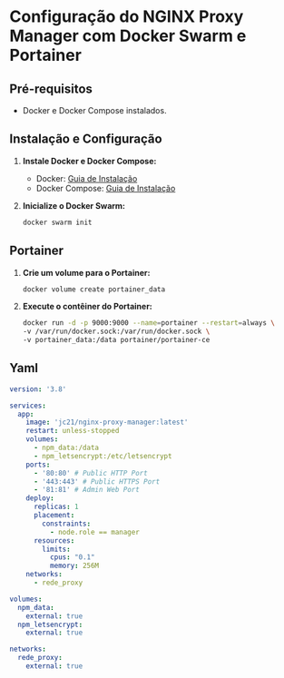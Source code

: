 # Configuração do NGINX Proxy Manager com Docker Swarm e Portainer

## Pré-requisitos
- Docker e Docker Compose instalados.

## Instalação e Configuração
1. **Instale Docker e Docker Compose:**
   - Docker: [Guia de Instalação](https://docs.docker.com/get-docker/)
   - Docker Compose: [Guia de Instalação](https://docs.docker.com/compose/install/)

2. **Inicialize o Docker Swarm:**
   ```bash
   docker swarm init

## Portainer
1. **Crie um volume para o Portainer:**
    ```bash
    docker volume create portainer_data

2. **Execute o contêiner do Portainer:**
    ```bash
    docker run -d -p 9000:9000 --name=portainer --restart=always \
    -v /var/run/docker.sock:/var/run/docker.sock \
    -v portainer_data:/data portainer/portainer-ce

## Yaml

```yaml
version: '3.8'

services:
  app:
    image: 'jc21/nginx-proxy-manager:latest'
    restart: unless-stopped
    volumes:
      - npm_data:/data
      - npm_letsencrypt:/etc/letsencrypt
    ports:
      - '80:80' # Public HTTP Port
      - '443:443' # Public HTTPS Port
      - '81:81' # Admin Web Port
    deploy:
      replicas: 1
      placement:
        constraints:
          - node.role == manager
      resources:
        limits:
          cpus: "0.1"
          memory: 256M
    networks:
      - rede_proxy

volumes: 
  npm_data:
    external: true
  npm_letsencrypt:
    external: true

networks:
  rede_proxy:
    external: true